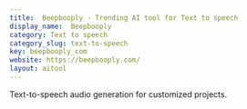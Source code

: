```yaml
---
title:  Beepbooply - Trending AI tool for Text to speech
display_name:  Beepbooply
category: Text to speech
category_slug: text-to-speech
key: beepbooply_com
website: https://beepbooply.com/
layout: aitool
---
```


Text-to-speech audio generation for customized projects.
